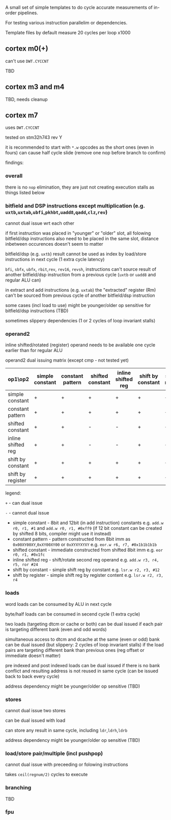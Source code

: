 A small set of simple templates to do cycle accurate measurements of in-order pipelines.

For testing various instruction parallelim or dependencies.


Template files by default measure 20 cycles per loop x1000



## cortex m0(+)

can't use `DWT.CYCCNT`

TBD

## cortex m3 and m4

TBD, needs cleanup

## cortex m7

uses `DWT.CYCCNT`

tested on stm32h743 rev Y

it is recommended to start with `*.w` opcodes as the short ones (even in fours) can cause half cycle slide (remove one nop before branch to confirm)

findings:

### overall

there is no `nop` elimination, they are just not creating execution stalls as things listed below

### bitfield and DSP instructions except multiplication (e.g. `uxtb`,`uxtab`,`ubfi`,`pkhbt`,`uadd8`,`qadd`,`clz`,`rev`)

cannot dual issue wrt each other

if first instruction was placed in "younger" or "older" slot, all folowing bitfield/dsp instructions also need to be placed in the same 
slot, distance inbetween occurences doesn't seem to matter

bitfield/dsp (e.g. `uxtb`) result cannot be used as index by load/store instructions in next cycle (1 extra cycle latency)

`bfi`, `sbfx`, `ubfx`, `rbit`,`rev`, `rev16`, `revsh`, instructions can't source result of another 
bitfield/dsp instruction from a previous cycle (`uxtb` or `uadd8` and regular ALU can)

in extract and add instructions (e.g. `uxtab`) the "extracted" register (Rm) can't be sourced from previous 
cycle of another bitfield/dsp instruction

some cases (incl load to use) might be younger/older op sensitive for bitfield/dsp instructions (TBD)

sometimes slippery dependencies (1 or 2 cycles of loop invariant stalls)

### operand2

inline shifted/rotated (register) operand needs to be available one cycle earlier than for regular ALU

operand2 dual issuing matrix (except cmp - not tested yet)

| op1\op2    | simple constant | constant pattern | shifted constant | inline shifted reg | shift by constant | shift by register |
| --- | --- | --- | --- | --- | --- | --- |
| simple constant    |  +  |  +  |  +  |  +  |  +  |  +  |
| constant pattern   |  +  |  +  |  +  |  +  |  +  |  +  |
| shifted constant   |  +  |  +  |  -  |  -  |  +  |  +  |
| inline shifted reg |  +  |  +  |  -  |  -  |  +  |  +  |
| shift by constant  |  +  |  +  |  +  |  +  |  +  |  +  |
| shift by register  |  +  |  +  |  +  |  +  |  +  |  +  |

legend:

`+` - can dual issue

`-` - cannot dual issue

- simple constant - 8bit and 12bit (in add instruction) constants e.g. `add.w r0, r1, #1` and `add.w r0, r1, #0xff9` 
(if 12 bit constant can be created by shifted 8 bits, compiler might use it instead)
- constant pattern - pattern constructed from 8bit imm as `0x00XY00XY`,`0xXY00XY00` or `0xXYXYXYXY` e.g. `eor.w r6, r7, #0x1b1b1b1b`
- shifted constant - immediate constructed from shifted 8bit imm e.g. `eor r0, r1, #0x1fc`
- inline shifted reg - shift/rotate second reg operand e.g. `add.w r3, r4, r5, ror #24`
- shift by constant - simple shift reg by constant e.g. `lsr.w r2, r3, #12`
- shift by register - simple shift reg by register content e.g. `lsr.w r2, r3, r4`

### loads

word loads can be consumed by ALU in next cycle

byte/half loads can be consumed in secend cycle (1 extra cycle)

two loads (targeting dtcm or cache or both) can be dual issued if each pair is targeting different bank (even and odd words)

simultaneous access to dtcm and dcache at the same (even or odd) bank can be dual issued (but slippery: 2 cycles 
of loop invariant stalls) if the load pairs are targeting different bank than previous ones (reg offset or immediate doesn't matter)

pre indexed and post indexed loads can be dual issued if there is no bank conflict and resulting address is not reused 
in same cycle (can be issued back to back every cycle)

address dependency might be younger/older op sensitive (TBD)

### stores

cannot dual issue two stores

can be dual issued with load

can store any result in same cycle, including `ldr`,`ldrh`,`ldrb`

address dependency might be younger/older op sensitive (TBD)

### load/store pair/multiple (incl pushpop)

cannot dual issue with preceeding or folowing instructions

takes `ceil(regnum/2)` cycles to execute


### branching

TBD

### fpu





